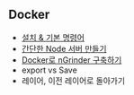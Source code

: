 ## Docker

* [설치 & 기본 명령어](https://wade42.github.io/docker/install)
* [간단한 Node 서버 만들기]()
* [Docker로 nGrinder 구축하기](https://wade42.github.io/docker/ngrinder)
* export vs Save
* 레이어, 이전 레이어로 돌아가기
